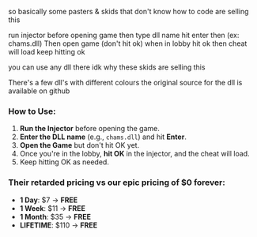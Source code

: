 so basically some pasters & skids that don't know how to code are selling this

run injector before opening game then type dll name hit enter then (ex: chams.dll)
Then open game (don't hit ok) when in lobby hit ok then cheat will load keep hitting ok

you can use any dll there idk why these skids are selling this

There's a few dll's with different colours the original source for the dll is available on github


### **How to Use:**

1. **Run the Injector** before opening the game.
2. **Enter the DLL name** (e.g., `chams.dll`) and hit **Enter**.
3. **Open the Game** but don't hit OK yet.
4. Once you're in the lobby, **hit OK** in the injector, and the cheat will load.
5. Keep hitting OK as needed.


### **Their retarded pricing vs our epic pricing of $0 forever:**

- **1 Day**: $7 -> **FREE**
- **1 Week**: $11 -> **FREE**
- **1 Month**: $35 -> **FREE**
- **LIFETIME**: $110 -> **FREE**

